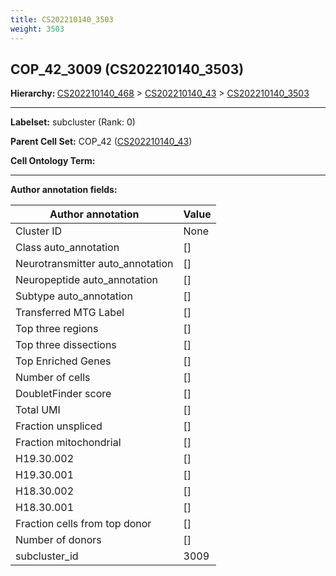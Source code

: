 ```yaml
---
title: CS202210140_3503
weight: 3503
---
```

## COP_42_3009 (CS202210140_3503)
<b>Hierarchy: </b>
[CS202210140_468](cell_sets/CS202210140_468.md) >
[CS202210140_43](cell_sets/CS202210140_43.md) >
[CS202210140_3503](cell_sets/CS202210140_3503.md)

---


**Labelset:** subcluster (Rank: 0)

**Parent Cell Set:** COP_42 ([CS202210140_43](cell_sets/CS202210140_43.md))



**Cell Ontology Term:** 

[MARKER GENES.]: #


---

[TRANSFERRED ANNOTATIONS.]: #


[AUTHOR ANNOTATION FIELDS.]: #


**Author annotation fields:**

| Author annotation | Value |
|-------------------|-------|
|Cluster ID|None|
|Class auto_annotation|[]|
|Neurotransmitter auto_annotation|[]|
|Neuropeptide auto_annotation|[]|
|Subtype auto_annotation|[]|
|Transferred MTG Label|[]|
|Top three regions|[]|
|Top three dissections|[]|
|Top Enriched Genes|[]|
|Number of cells|[]|
|DoubletFinder score|[]|
|Total UMI|[]|
|Fraction unspliced|[]|
|Fraction mitochondrial|[]|
|H19.30.002|[]|
|H19.30.001|[]|
|H18.30.002|[]|
|H18.30.001|[]|
|Fraction cells from top donor|[]|
|Number of donors|[]|
|subcluster_id|3009|
